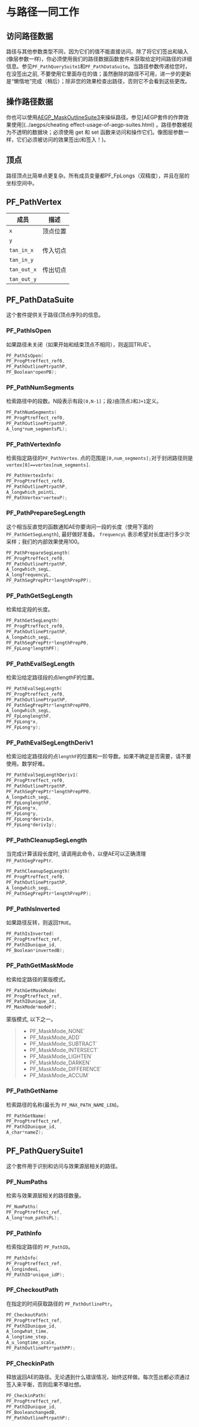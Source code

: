 # 与路径一同工作

## 访问路径数据

路径与其他参数类型不同，因为它们的值不能直接访问。除了将它们签出和输入(像层参数一样)，你必须使用我们的路径数据函数套件来获取给定时间路径的详细信息。参见`PF_PathQuerySuite1`和`PF_PathDataSuite`。当路径参数传递给您时，在没签出之前, 不要使用它里面存在的值；虽然删除的路径不可用，进一步的更新是“懒惰地”完成（稍后）；除非您的效果检查出路径，否则它不会看到这些更改。

## 操作路径数据

你也可以使用[AEGP_MaskOutlineSuite3](../aegps/aegp-suites.html)来操纵路径。参见[AEGP套件的作弊效果使用](../aegps/cheating effect-usage-of-aegp-suites.html) 。路径参数被视为不透明的数据块；必须使用 get 和 set 函数来访问和操作它们。像图层参数一样，它们必须被访问的效果签出(和签入！)。

## 顶点

路径顶点比简单点更复杂。所有成员变量都PF_FpLongs（双精度），并且在层的坐标空间中。

## PF_PathVertex

| 成员  | 描述     |
| ----------- | --------------------------- |
| `x`         | 顶点位置 |
| `y`         |            |
| `tan_in_x`  | 传入切点 |
| `tan_in_y`  |                |
| `tan_out_x` | 传出切点 |
| `tan_out_y` |                 |

## PF_PathDataSuite

这个套件提供关于路径(顶点序列)的信息。

### PF_PathIsOpen

如果路径未关闭（如果开始和结束顶点不相同），则返回TRUE'。

```cpp
PF_PathIsOpen(
PF_ProgPtreffect_ref0,
PF_PathOutlinePtrpathP,
PF_Boolean*openPB);
```

### PF_PathNumSegments

检索路径中的段数。N段表示有段`[0,N-1]`；段`J`由顶点`J`和`J+1`定义。

```cpp
PF_PathNumSegments(
PF_ProgPtreffect_ref0,
PF_PathOutlinePtrpathP,
A_long*num_segmentsPL);
```

### PF_PathVertexInfo

检索指定路径的`PF_PathVertex`. 点的范围是`[0,num_segments];`对于封闭路径则是`vertex[0]==vertex[num_segments]`.

```cpp
PF_PathVertexInfo(
PF_ProgPtreffect_ref0,
PF_PathOutlinePtrpathP,
A_longwhich_pointL,
PF_PathVertex*vertexP);
```

### PF_PathPrepareSegLength

这个相当反直觉的函数通知AE你要询问一段的长度（使用下面的`PF_PathGetSegLength`), 最好做好准备。 `frequencyL` 表示希望对长度进行多少次采样；我们的内部效果使用100。

```cpp
PF_PathPrepareSegLength(
PF_ProgPtreffect_ref0,
PF_PathOutlinePtrpathP,
A_longwhich_segL,
A_longfrequencyL,
PF_PathSegPrepPtr*lengthPrepPP);
```

### PF_PathGetSegLength

检索给定段的长度。

```cpp
PF_PathGetSegLength(
PF_ProgPtreffect_ref0,
PF_PathOutlinePtrpathP,
A_longwhich_segL,
PF_PathSegPrepPtr*lengthPrepP0,
PF_FpLong*lengthPF);
```

### PF_PathEvalSegLength

检索沿给定路径段的点lengthF的位置。

```cpp
PF_PathEvalSegLength(
PF_ProgPtreffect_ref0,
PF_PathOutlinePtrpathP,
PF_PathSegPrepPtr*lengthPrepPP0,
A_longwhich_segL,
PF_FpLonglengthF,
PF_FpLong*x,
PF_FpLong*y);
```

### PF_PathEvalSegLengthDeriv1

检索沿给定路径段的点`lengthF`的位置和一阶导数。如果不确定是否需要，请不要使用。数学好难。

```cpp
PF_PathEvalSegLengthDeriv1(
PF_ProgPtreffect_ref0,
PF_PathOutlinePtrpathP,
PF_PathSegPrepPtr*lengthPrepPP0,
A_longwhich_segL,
PF_FpLonglengthF,
PF_FpLong*x,
PF_FpLong*y,
PF_FpLong*deriv1x,
PF_FpLong*deriv1y);
```

### PF_PathCleanupSegLength

当完成计算该段长度时, 请调用此命令，以便AE可以正确清理 `PF_PathSegPrepPtr`.

```cpp
PF_PathCleanupSegLength(
PF_ProgPtreffect_ref0,
PF_PathOutlinePtrpathP,
A_longwhich_segL,
PF_PathSegPrepPtr*lengthPrepPP);
```

### PF_PathIsInverted

如果路径反转，则返回`TRUE`。

```cpp
PF_PathIsInverted(
PF_ProgPtreffect_ref,
PF_PathIDunique_id,
PF_Boolean*invertedB);
```

### PF_PathGetMaskMode

检索给定路径的蒙版模式。

```cpp
PF_PathGetMaskMode(
PF_ProgPtreffect_ref,
PF_PathIDunique_id,
PF_MaskMode*modeP);
```

蒙版模式, 以下之一。

> - PF_MaskMode_NONE`
> - PF_MaskMode_ADD`
> - PF_MaskMode_SUBTRACT`
> - PF_MaskMode_INTERSECT`
> - PF_MaskMode_LIGHTEN`
> - PF_MaskMode_DARKEN`
> - PF_MaskMode_DIFFERENCE`
> - PF_MaskMode_ACCUM`

### PF_PathGetName

检索路径的名称(最长为 `PF_MAX_PATH_NAME_LEN`)。

```cpp
PF_PathGetName(
PF_ProgPtreffect_ref,
PF_PathIDunique_id,
A_char*nameZ);
```

## PF_PathQuerySuite1

这个套件用于识别和访问与效果源层相关的路径。

### PF_NumPaths

检索与效果源层相关的路径数量。

```cpp
PF_NumPaths(
PF_ProgPtreffect_ref,
A_long*num_pathsPL);
```

### PF_PathInfo

检索指定路径的 `PF_PathID`。

```cpp
PF_PathInfo(
PF_ProgPtreffect_ref,
A_longindexL,
PF_PathID*unique_idP);
```

### PF_CheckoutPath

在指定的时间获取路径的 `PF_PathOutlinePtr`。

```cpp
PF_CheckoutPath(
PF_ProgPtreffect_ref,
PF_PathIDunique_id,
A_longwhat_time,
A_longtime_step,
A_u_longtime_scale,
PF_PathOutlinePtr*pathPP);
```

### PF_CheckinPath

释放返回AE的路径。无论遇到什么错误情况，始终这样做。每次签出都必须通过签入来平衡，否则后果不堪社想。

```cpp
PF_CheckinPath(
PF_ProgPtreffect_ref,
PF_PathIDunique_id,
PF_BooleanchangedB,
PF_PathOutlinePtrpathP);
```
